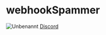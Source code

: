 # webhookSpammer
![Unbenannt](https://github.com/QUSENK/webhookSpammer/assets/109237205/fb34a69e-6ac2-42d6-b738-b8fe921c7922)
[Discord](https://discord.gg/qp8NvwjHyK)
